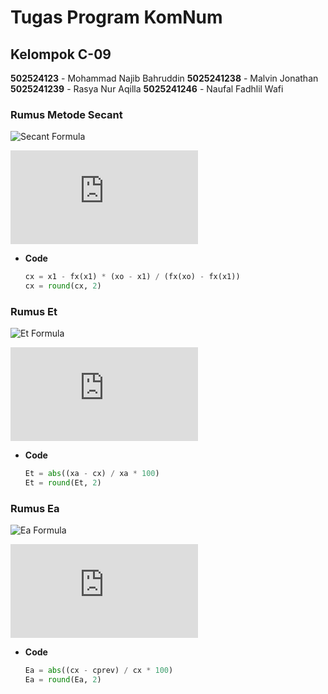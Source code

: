 
# Tugas Program KomNum

## Kelompok C-09

**502524123** - Mohammad Najib Bahruddin
**5025241238** - Malvin Jonathan
**5025241239** - Rasya Nur Aqilla
**5025241246** - Naufal Fadhlil Wafi

### Rumus Metode Secant  
![Secant Formula](https://math.now.sh?from=x_%7Bi%2B1%7D%20%3D%20x_i%20-%20%5Cfrac%7Bf%28x_i%29%20%28x_%7Bi-1%7D%20-%20x_i%29%7D%7Bf%28x_%7Bi-1%7D%29%20-%20f%28x_i%29%7D)

![Secant Formula](https://latex.codecogs.com/png.latex?%5Cdpi%7B150%7D%20%5Ccolor%7Bwhite%7D%20x_%7Bi%2B1%7D%20%3D%20x_i%20-%20%5Cfrac%7Bf%28x_i%29%28x_%7Bi-1%7D%20-%20x_i%29%7D%7Bf%28x_%7Bi-1%7D%29%20-%20f%28x_i%29%7D)

- **Code**
	 ```py
	 cx = x1 - fx(x1) * (xo - x1) / (fx(xo) - fx(x1))
	 cx = round(cx, 2)
	 ```

### Rumus Et  
![Et Formula](https://math.now.sh?from=E_t%20%3D%20%5Cfrac%7Bx_%7B%5Ctext%7Basli%7D%7D%20-%20x_i%7D%7Bx_%7B%5Ctext%7Basli%7D%7D%7D)

![Et Formula](https://latex.codecogs.com/png.latex?%5Cdpi%7B150%7D%20%5Ccolor%7Bwhite%7D%20E_t%20%3D%20%5Cfrac%7Bx_%7Basli%7D%20-%20x_i%7D%7Bx_%7Basli%7D%7D)

 - **Code**
	 ```py
	 Et = abs((xa - cx) / xa * 100)
	 Et = round(Et, 2)
	 ```

### Rumus Ea  
![Ea Formula](https://math.now.sh?from=E_a%20%3D%20%5Cfrac%7Bx_%7Bi-1%7D%20-%20x_i%7D%7Bx_%7Bi-1%7D%7D)

![Ea Formula](https://latex.codecogs.com/png.latex?%5Cdpi%7B150%7D%20%5Ccolor%7Bwhite%7D%20E_a%20%3D%20%5Cfrac%7Bx_%7Bi-1%7D%20-%20x_i%7D%7Bx_%7Bi-1%7D%7D)

  - **Code**
	 ```py
	 Ea = abs((cx - cprev) / cx * 100)
	 Ea = round(Ea, 2)
	 ```

